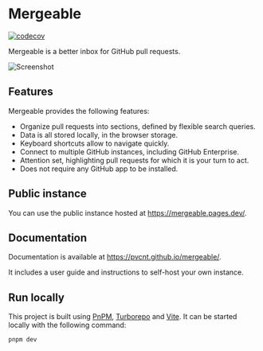 # Mergeable

[![codecov](https://codecov.io/github/pvcnt/mergeable/graph/badge.svg?token=ZZN3FRNP86)](https://codecov.io/github/pvcnt/mergeable)

Mergeable is a better inbox for GitHub pull requests.

![Screenshot](docs/screenshot.png)

## Features

Mergeable provides the following features:

- Organize pull requests into sections, defined by flexible search queries.
- Data is all stored locally, in the browser storage.
- Keyboard shortcuts allow to navigate quickly.
- Connect to multiple GitHub instances, including GitHub Enterprise.
- Attention set, highlighting pull requests for which it is your turn to act.
- Does not require any GitHub app to be installed.

## Public instance

You can use the public instance hosted at https://mergeable.pages.dev/.

## Documentation

Documentation is available at https://pvcnt.github.io/mergeable/.

It includes a user guide and instructions to self-host your own instance.

## Run locally

This project is built using [PnPM](https://pnpm.io), [Turborepo](https://turbo.build/repo) and [Vite](https://vitejs.dev/).
It can be started locally with the following command:

```bash
pnpm dev
```
